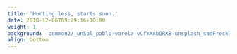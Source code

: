 ```yaml
---
title: 'Hurting less, starts soon.'
date: 2018-12-06T09:29:16+10:00
weight: 1
background: 'common2/_unSpl_pablo-varela-vCfxXxbQRX8-unsplash_sadFreckledGal.jpg'
align: bottom
---
```


